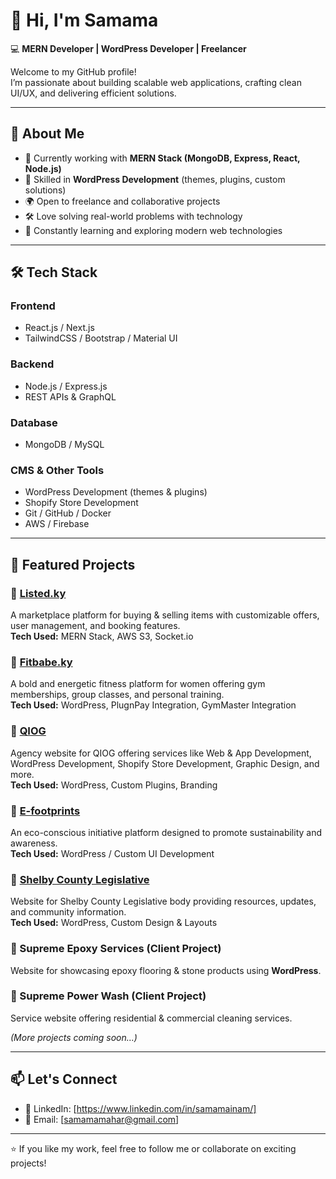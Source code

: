 # 👋 Hi, I'm Samama  

💻 **MERN Developer | WordPress Developer | Freelancer**  

Welcome to my GitHub profile!  
I’m passionate about building scalable web applications, crafting clean UI/UX, and delivering efficient solutions.  

---

## 🚀 About Me  
- 🌱 Currently working with **MERN Stack (MongoDB, Express, React, Node.js)**  
- 🎯 Skilled in **WordPress Development** (themes, plugins, custom solutions)  
- 🌍 Open to freelance and collaborative projects  
- 🛠 Love solving real-world problems with technology  
- 📖 Constantly learning and exploring modern web technologies  

---

## 🛠 Tech Stack  

### Frontend  
- React.js / Next.js  
- TailwindCSS / Bootstrap / Material UI  

### Backend  
- Node.js / Express.js  
- REST APIs & GraphQL  

### Database  
- MongoDB / MySQL  

### CMS & Other Tools  
- WordPress Development (themes & plugins)  
- Shopify Store Development  
- Git / GitHub / Docker  
- AWS / Firebase  

---

## 📌 Featured Projects  

### 🔹 [Listed.ky](https://listed.ky)  
A marketplace platform for buying & selling items with customizable offers, user management, and booking features.  
**Tech Used:** MERN Stack, AWS S3, Socket.io  

### 🔹 [Fitbabe.ky](https://fitbabe.ky)  
A bold and energetic fitness platform for women offering gym memberships, group classes, and personal training.  
**Tech Used:** WordPress, PlugnPay Integration, GymMaster Integration  

### 🔹 [QIOG](https://qiog.com/)  
Agency website for QIOG offering services like Web & App Development, WordPress Development, Shopify Store Development, Graphic Design, and more.  
**Tech Used:** WordPress, Custom Plugins, Branding  

### 🔹 [E-footprints](https://e-footprints.com/)  
An eco-conscious initiative platform designed to promote sustainability and awareness.  
**Tech Used:** WordPress / Custom UI Development  

### 🔹 [Shelby County Legislative](http://shelbylegislators.com/)  
Website for Shelby County Legislative body providing resources, updates, and community information.  
**Tech Used:** WordPress, Custom Design & Layouts 

### 🔹 Supreme Epoxy Services (Client Project)  
Website for showcasing epoxy flooring & stone products using **WordPress**.  

### 🔹 Supreme Power Wash (Client Project)  
Service website offering residential & commercial cleaning services.  

*(More projects coming soon…)*  

---

## 📫 Let's Connect
- 💼 LinkedIn: [https://www.linkedin.com/in/samamainam/]
- 📧 Email: [samamamahar@gmail.com]

---

⭐️ If you like my work, feel free to follow me or collaborate on exciting projects!  
